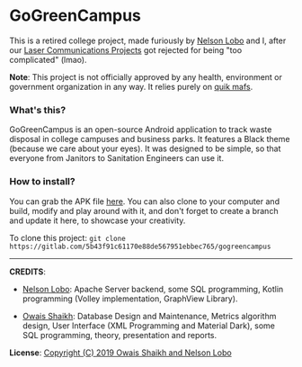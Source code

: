 # GoGreenCampus

This is a retired college project, made furiously by [Nelson Lobo](https://github.com/nelsonlobo99) and I, after our [Laser Communications Projects](https://gitlab.com/5b43f91c61170e88de567951ebbec765/laser-communications-system) got rejected for being "too complicated" (lmao). 

<b>Note</b>: This project is not officially approved by any health, environment or government organization in any way. It relies purely on [quik mafs](https://www.youtube.com/watch?v=5zexg3wFN70).

### What's this?

GoGreenCampus is an open-source Android application to track waste disposal in college campuses and business parks. It features a Black theme (because we care about your eyes). It was designed to be simple, so that everyone from Janitors to Sanitation Engineers can use it.

### How to install?

You can grab the APK file [here](https://gitlab.com/5b43f91c61170e88de567951ebbec765/gogreencampus/raw/master/Prebuilt%20APKs/app-debug.apk?inline=false). You can also clone to your computer and build, modify and play around with it, and don't forget to create a branch and update it here, to showcase your creativity. 

To clone this project:
```git clone https://gitlab.com/5b43f91c61170e88de567951ebbec765/gogreencampus```


<hr>
<b>CREDITS</b>: 

* [Nelson Lobo](https://github.com/nelsonlobo99): Apache Server backend, some SQL programming, Kotlin programming (Volley implementation, GraphView Library).

* [Owais Shaikh](https://gitlab.com/5b43f91c61170e88de567951ebbec765): Database Design and Maintenance,  Metrics algorithm design, User Interface (XML Programming and Material Dark), some SQL programming, theory, presentation and reports.

<b>License</b>: [Copyright (C) 2019  Owais Shaikh and Nelson Lobo](LICENSE)
